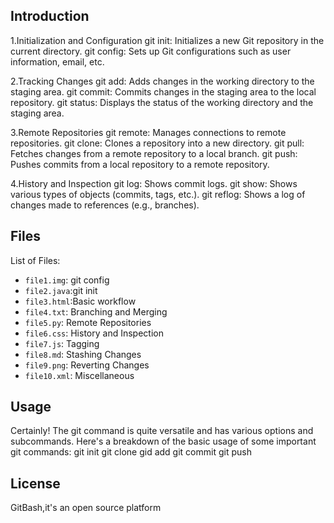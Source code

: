 
## Introduction
1.Initialization and Configuration
git init: Initializes a new Git repository in the current directory.
git config: Sets up Git configurations such as user information, email, etc.

2.Tracking Changes
git add: Adds changes in the working directory to the staging area.
git commit: Commits changes in the staging area to the local repository.
git status: Displays the status of the working directory and the staging area.

3.Remote Repositories
git remote: Manages connections to remote repositories.
git clone: Clones a repository into a new directory.
git pull: Fetches changes from a remote repository to a local branch.
git push: Pushes commits from a local repository to a remote repository.

4.History and Inspection
git log: Shows commit logs.
git show: Shows various types of objects (commits, tags, etc.).
git reflog: Shows a log of changes made to references (e.g., branches).



## Files

List of Files:
- `file1.img`: git config
- `file2.java`:git init
- `file3.html`:Basic workflow
- `file4.txt`: Branching and Merging
- `file5.py`: Remote Repositories
- `file6.css`: History and Inspection
- `file7.js`: Tagging
- `file8.md`: Stashing Changes
- `file9.png`: Reverting Changes
- `file10.xml`: Miscellaneous

## Usage

Certainly! The git command is quite versatile and has various options and subcommands. 
Here's a breakdown of the basic usage of some important git commands:
git init
git clone
gid add
git commit
git push



## License

GitBash,it's an open source platform

